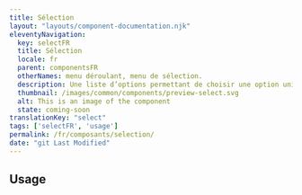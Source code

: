 ```yaml
---
title: Sélection
layout: "layouts/component-documentation.njk"
eleventyNavigation:
  key: selectFR
  title: Sélection
  locale: fr
  parent: componentsFR
  otherNames: menu déroulant, menu de sélection.
  description: Une liste d’options permettant de choisir une option unique.
  thumbnail: /images/common/components/preview-select.svg
  alt: This is an image of the component
  state: coming-soon
translationKey: "select"
tags: ['selectFR', 'usage']
permalink: /fr/composants/selection/
date: "git Last Modified"
---
```


## Usage